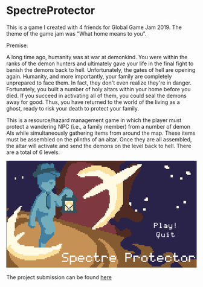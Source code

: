 # SpectreProtector
This is a game I created with 4 friends for Global Game Jam 2019. The theme of the game jam was "What home means to you". 

Premise: 

A long time ago, humanity was at war at demonkind. You were within the ranks of the demon hunters and ultimately gave your life in the final fight to banish the demons back to hell. Unfortunately, the gates of hell are opening again. Humanity, and more importantly, your family are completely unprepared to face them. In fact, they don't even realize they're in danger. Fortunately, you built a number of holy altars within your home before you died. If you succeed in activating all of them, you could seal the demons away for good. Thus, you have returned to the world of the living as a ghost, ready to risk your death to protect your family. 

This is a resource/hazard management game in which the player must protect a wandering NPC (i.e., a family member) from a number of demon AIs while simultaneously gathering items from around the map. These items must be assembled on the plinths of an altar. Once they are all assembled, the altar will activate and send the demons on the level back to hell. There are a total of 6 levels. 

![Main Menu](https://raw.githubusercontent.com/Moogen/SpectreProtector/master/Images/Main%20Menu.png)

The project submission can be found [here](https://globalgamejam.org/2019/games/spectre-protector)
